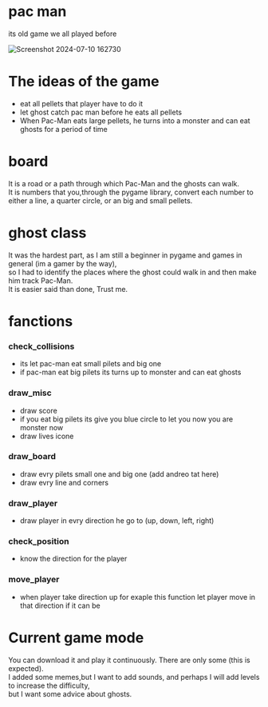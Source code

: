 # pac man
its old game we all played before 

![Screenshot 2024-07-10 162730](https://github.com/Basil0X7/pac-man/assets/116971576/a74de635-faeb-46b5-abdb-6ae212ef8bb2)

# The ideas of ​​the game
- eat all pellets that player have to do it 
- let ghost catch pac man before he eats all pellets 
- When Pac-Man eats large pellets, he turns into a monster and can eat ghosts for a period of time

# board 

It is a road or a path through which Pac-Man and the ghosts can walk. \
It is numbers that you,through the pygame library, convert each number to either a line, a quarter circle, or an big and small pellets.

# ghost class

It was the hardest part, as I am still a beginner in pygame and games in general (im a gamer by the way), \
so I had to identify the places where the ghost could walk in and then make him track Pac-Man. \
It is easier said than done, Trust me.

# fanctions

### check_collisions

- its let pac-man eat small pilets and big one
- if pac-man eat big pilets its turns up to monster and can eat ghosts

### draw_misc

- draw score
- if you eat big pilets its give you blue circle to let you now you are monster now 
- draw lives icone

### draw_board

- draw evry pilets small one and big one (add andreo tat here)
- draw evry line and corners

### draw_player

- draw player in evry direction he go to (up, down, left, right)

### check_position

- know the direction for the player

### move_player

- when player take direction up for exaple this function let player move in that direction if it can be

### 


# Current game mode

You can download it and play it continuously. There are only some (this is expected). \
I added some memes,but I want to add sounds, and perhaps I will add levels to increase the difficulty, \
but I want some advice about ghosts.
